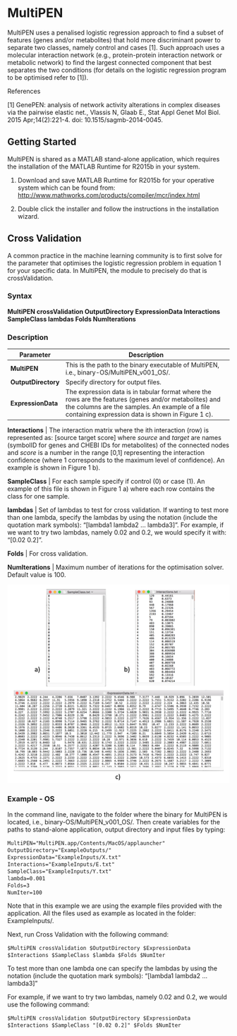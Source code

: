 # MultiPEN

MultiPEN uses a penalised logistic regression approach to find a subset of features (genes and/or metabolites) that hold more discriminant power to separate two classes, namely control and cases [1]. Such approach uses a molecular interaction network (e.g., protein-protein interaction network or metabolic network) to find the largest connected component that best separates the two conditions (for details on the logistic regression program to be optimised refer to [1]).

References

[1] GenePEN: analysis of network activity alterations in complex diseases via the pairwise elastic net., Vlassis N, Glaab E., Stat Appl Genet Mol Biol. 2015 Apr;14(2):221-4. doi: 10.1515/sagmb-2014-0045.


## Getting Started

MultiPEN is shared as a MATLAB stand-alone application, which requires the installation of the MATLAB Runtime for R2015b in your system. 

1.	Download and save MATLAB Runtime for R2015b for your operative system which can be found from:
http://www.mathworks.com/products/compiler/mcr/index.html 

2.	Double click the installer and follow the instructions in the installation wizard.




## Cross Validation

A common practice in the machine learning community is to first solve for the  parameter that optimises the logistic regression problem in equation 1 for your specific data. In MultiPEN, the module to precisely do that is crossValidation. 

### Syntax

**MultiPEN  crossValidation OutputDirectory ExpressionData Interactions SampleClass lambdas Folds NumIterations**

### Description


Parameter | Description
----------|-------------
**MultiPEN** | This is the path to the binary executable of MultiPEN, i.e., binary-OS/MultiPEN_v001_OS/.
**OutputDirectory** | Specify directory for output files.
**ExpressionData** |  The expression data is in tabular format where the rows are the features (genes and/or metabolites) and the columns are the samples. An example of a file containing expression data is shown in Figure 1 c).

**Interactions** |  The interaction matrix where the ith interaction (row) is represented as: [source target score] where *source* and *target* are names (symbolID for genes and CHEBI IDs for metabolites) of the connected nodes and *score* is a number in the range [0,1] representing the interaction confidence (where 1 corresponds to the maximum level of confidence). An example is shown in Figure 1 b).

**SampleClass** | For each sample specify if control (0) or case (1). An example of this file is shown in Figure 1 a) where each row contains the class for one sample. 

**lambdas** | Set of lambdas to test for cross validation. If wanting to test more than one lambda, specify the lambdas by using the notation (include the quotation mark symbols): “[lambda1 lambda2 … lambda3]”. For example, if we want to try two lambdas, namely 0.02 and 0.2, we would specify it with: “[0.02 0.2]”.

**Folds** | For cross validation.

**NumIterations** | Maximum number of iterations for the optimisation solver. Default value is 100.



![example inputs](images/figure-example-input-files.png)

### Example - OS

In the command line, navigate to the folder where the binary for MultiPEN is located, i.e., binary-OS/MultiPEN_v001_OS/. Then create variables for the paths to stand-alone application, output directory and input files by typing:

```
MultiPEN="MultiPEN.app/Contents/MacOS/applauncher"
OutputDirectory="ExampleOutputs/"
ExpressionData="ExampleInputs/X.txt"
Interactions="ExampleInputs/E.txt"
SampleClass="ExampleInputs/Y.txt"
lambda=0.001
Folds=3
NumIter=100
```

Note that in this example we are using the example files provided with the application. All the files used as example as located in the folder: ExampleInputs/.

Next, run Cross Validation with the following command:

```
$MultiPEN crossValidation $OutputDirectory $ExpressionData $Interactions $SampleClass $lambda $Folds $NumIter
```

To test more than one lambda one can specify the lambdas by using the notation (include the quotation mark symbols): 
“[lambda1 lambda2 … lambda3]”

For example, if we want to try two lambdas, namely 0.02 and 0.2, we would use the following command:

```
$MultiPEN crossValidation $OutputDirectory $ExpressionData $Interactions $SampleClass "[0.02 0.2]" $Folds $NumIter
```
